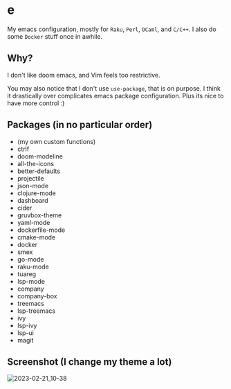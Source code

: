 # e
My emacs configuration, mostly for `Raku`, `Perl`, `OCaml`, and `C/C++`. I also do some `Docker` stuff once in awhile.

## Why?
I don't like doom emacs, and Vim feels too restrictive.

You may also notice that I don't use `use-package`, that is on purpose. I think it
drastically over complicates emacs package configuration. Plus its nice to have more control :)

## Packages (in no particular order)
- (my own custom functions)
- ctrlf
- doom-modeline
- all-the-icons
- better-defaults
- projectile
- json-mode
- clojure-mode
- dashboard
- cider
- gruvbox-theme
- yaml-mode
- dockerfile-mode
- cmake-mode
- docker
- smex
- go-mode
- raku-mode
- tuareg
- lsp-mode
- company
- company-box
- treemacs
- lsp-treemacs
- ivy
- lsp-ivy
- lsp-ui
- magit

## Screenshot (I change my theme a lot)
![2023-02-21_10-38](https://user-images.githubusercontent.com/75388349/220405707-a3fe5af3-f829-483a-9845-6185dc1a79f1.png)
